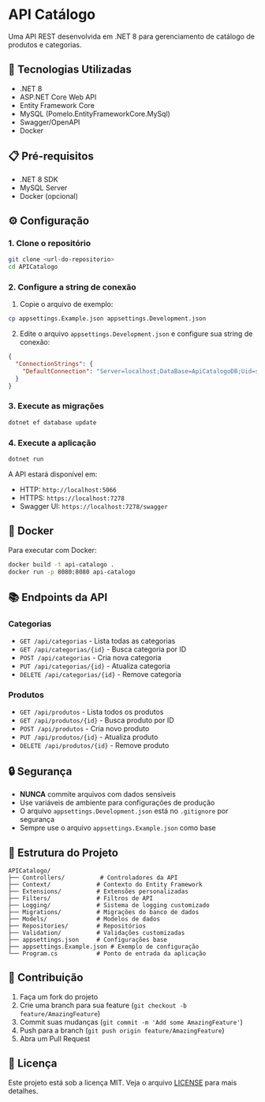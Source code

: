 # API Catálogo

Uma API REST desenvolvida em .NET 8 para gerenciamento de catálogo de produtos e categorias.

## 🚀 Tecnologias Utilizadas

- .NET 8
- ASP.NET Core Web API
- Entity Framework Core
- MySQL (Pomelo.EntityFrameworkCore.MySql)
- Swagger/OpenAPI
- Docker

## 📋 Pré-requisitos

- .NET 8 SDK
- MySQL Server
- Docker (opcional)

## ⚙️ Configuração

### 1. Clone o repositório
```bash
git clone <url-do-repositorio>
cd APICatalogo
```

### 2. Configure a string de conexão

1. Copie o arquivo de exemplo:
```bash
cp appsettings.Example.json appsettings.Development.json
```

2. Edite o arquivo `appsettings.Development.json` e configure sua string de conexão:
```json
{
  "ConnectionStrings": {
    "DefaultConnection": "Server=localhost;DataBase=ApiCatalogoDB;Uid=seu_usuario;Pwd=sua_senha"
  }
}
```

### 3. Execute as migrações
```bash
dotnet ef database update
```

### 4. Execute a aplicação
```bash
dotnet run
```

A API estará disponível em:
- HTTP: `http://localhost:5066`
- HTTPS: `https://localhost:7278`
- Swagger UI: `https://localhost:7278/swagger`

## 🐳 Docker

Para executar com Docker:

```bash
docker build -t api-catalogo .
docker run -p 8080:8080 api-catalogo
```

## 📚 Endpoints da API

### Categorias
- `GET /api/categorias` - Lista todas as categorias
- `GET /api/categorias/{id}` - Busca categoria por ID
- `POST /api/categorias` - Cria nova categoria
- `PUT /api/categorias/{id}` - Atualiza categoria
- `DELETE /api/categorias/{id}` - Remove categoria

### Produtos
- `GET /api/produtos` - Lista todos os produtos
- `GET /api/produtos/{id}` - Busca produto por ID
- `POST /api/produtos` - Cria novo produto
- `PUT /api/produtos/{id}` - Atualiza produto
- `DELETE /api/produtos/{id}` - Remove produto

## 🔒 Segurança

- **NUNCA** commite arquivos com dados sensíveis
- Use variáveis de ambiente para configurações de produção
- O arquivo `appsettings.Development.json` está no `.gitignore` por segurança
- Sempre use o arquivo `appsettings.Example.json` como base

## 📝 Estrutura do Projeto

```
APICatalogo/
├── Controllers/          # Controladores da API
├── Context/             # Contexto do Entity Framework
├── Extensions/          # Extensões personalizadas
├── Filters/             # Filtros de API
├── Logging/             # Sistema de logging customizado
├── Migrations/          # Migrações do banco de dados
├── Models/              # Modelos de dados
├── Repositories/        # Repositórios
├── Validation/          # Validações customizadas
├── appsettings.json     # Configurações base
├── appsettings.Example.json # Exemplo de configuração
└── Program.cs           # Ponto de entrada da aplicação
```

## 🤝 Contribuição

1. Faça um fork do projeto
2. Crie uma branch para sua feature (`git checkout -b feature/AmazingFeature`)
3. Commit suas mudanças (`git commit -m 'Add some AmazingFeature'`)
4. Push para a branch (`git push origin feature/AmazingFeature`)
5. Abra um Pull Request

## 📄 Licença

Este projeto está sob a licença MIT. Veja o arquivo [LICENSE](LICENSE) para mais detalhes.

